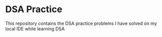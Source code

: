 # DSA Practice

This repository contains the DSA practice problems I have solved on my local IDE while learning DSA
